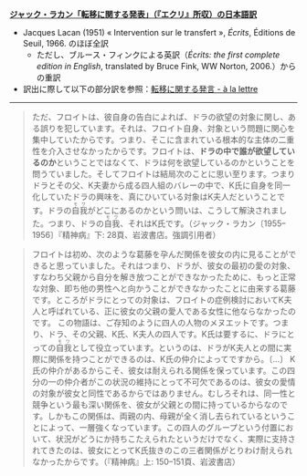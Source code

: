 **[ジャック・ラカン「転移に関する発表」（『エクリ』所収）の日本語訳](https://github.com/kyonenya/intervention-sur-le-transfert/blob/main/presentation-on-transference.md)**

- Jacques Lacan (1951) « Intervention sur le transfert », *Écrits*, Éditions de Seuil, 1966. のほぼ全訳
    - ただし、ブルース・フィンクによる英訳（*Écrits: the first complete edition in English*, translated by Bruce Fink, WW Norton, 2006.）からの重訳
- 訳出に際して以下の部分訳を参照：[転移に関する発言 - à la lettre](https://psychanalyse.hatenablog.com/entry/2007/09/02/000000)

---

> ただ、フロイトは、彼自身の告白によれば、ドラの欲望の対象に関し、ある誤りを犯しています。それは、フロイト自身、対象という問題に関心を集中していたからです。つまり、そこに含まれている根本的な主体の二重性を介入させなかったからです。フロイトは、**ドラの中で誰が欲望しているのか**ということではなくて、ドラは何を欲望しているのかということを問うていました。そしてフロイトは結局次のことに思い至ります。つまりドラとその父、K夫妻から成る四人組のバレーの中で、K氏に自身を同一化していたドラの興味を、真にひいている対象はK夫人だということです。ドラの<ruby>自我<rt>モワ</rt></ruby>がどこにあるのかという問いは、こうして解決されました。つまり、ドラの<ruby>自我<rt>モワ</rt></ruby>、それはK氏です。（ジャック・ラカン〔1955–1956〕『精神病』下: 28頁、岩波書店。強調引用者）

> フロイトは初め、次のような葛藤を孕んだ関係を彼女の内に見ることができると思っていました。それはつまり、ドラが、彼女の最初の愛の対象、すなわち父親から自分を解き放つことができなかったために、もっと正常な対象、即ち他の男性へと向かうことができなかったことに由来する葛藤です。ところがドラにとっての対象は、フロイトの症例検討においてK夫人と呼ばれている、正に彼女の父親の愛人である女性に他ならなかったのです。
> この物語は、ご存知のように四人の人物のメヌエットです。つまり、ドラ、その父親、K氏、K夫人の四人です。K氏は要するに、ドラにとっての<ruby>自我<rt>モワ</rt></ruby>として役立っています。というのは、ドラがK夫人との間に実際に関係を持つことができるのは、K氏の仲介によってですから。〔…〕
> K氏の仲介があるからこそ、彼女は耐えられる関係を保っています。この四分の一の仲介者がこの状況の維持にとって不可欠であるのは、彼女の愛情の対象が彼女と同性であるからではありません。むしろそれは、同一性と競争という最も深い関係を、彼女が父親との間に持っているからなのです。しかもこの関係は、両親の内、母親が全く消し去られているということによって、一層強くなっています。この四人のグループという付置において、状況がどうにか持ちこたえられたというだけでなく、実際に支持されてきたのは、彼女にとってK氏抜きのこの三者関係がとりわけ耐えられなかったからです。（『精神病』上: 150–151頁、岩波書店）
